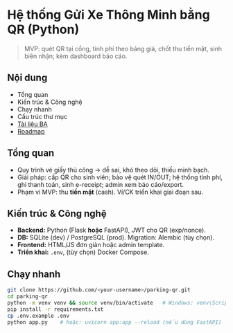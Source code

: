 # Hệ thống Gửi Xe Thông Minh bằng QR (Python)

> MVP: quét QR tại cổng, tính phí theo bảng giá, chốt thu tiền mặt, sinh biên nhận; kèm dashboard báo cáo.

## Nội dung
- Tổng quan
- Kiến trúc & Công nghệ 
- Chạy nhanh 
- Cấu trúc thư mục 
- [Tài liệu BA](https://docs.google.com/document/d/1oC_jUkEc209hjeUTOcHanv7sv8ReyUCzEE5bwnxLk2Y/edit?usp=sharing)
- [Roadmap](#roadmap)

## Tổng quan
- Quy trình vé giấy thủ công → dễ sai, khó theo dõi, thiếu minh bạch.
- Giải pháp: cấp QR cho sinh viên; bảo vệ quét IN/OUT; hệ thống tính phí, ghi thanh toán, sinh e-receipt; admin xem báo cáo/export.
- Phạm vi MVP: thu **tiền mặt** (cash). Ví/CK triển khai giai đoạn sau.

## Kiến trúc & Công nghệ
- **Backend:** Python (Flask **hoặc** FastAPI), JWT cho QR (exp/nonce).
- **DB:** SQLite (dev) / PostgreSQL (prod). Migration: Alembic (tùy chọn).
- **Frontend:** HTML/JS đơn giản hoặc admin template.
- **Triển khai:** `.env`, (tùy chọn) Docker Compose.

## Chạy nhanh
```bash
git clone https://github.com/<your-username>/parking-qr.git
cd parking-qr
python -m venv venv && source venv/bin/activate   # Windows: venv\Scripts\activate
pip install -r requirements.txt
cp .env.example .env
python app.py    # hoặc: uvicorn app:app --reload (nếu dùng FastAPI)
